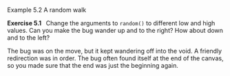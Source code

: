 <p class="main-text small-text">
    Example 5.2 A random walk
</p>
<script type="text/p5" data-autoplay src="/sketches/chapter-5/random-walk.js"></script>
<p class="main-text small-text">
    <strong>Exercise 5.1 &nbsp;</strong> Change the arguments to <code>random()</code> to different low and high values. Can you make the bug wander up and to the right? How about down and to the left?
</p>
<p class="main-text small-text">
    The bug was on the move, but it kept wandering off into the void. A friendly redirection was in order. The bug often found itself at the end of the canvas, so you made sure that the end was just the beginning again.
</p>